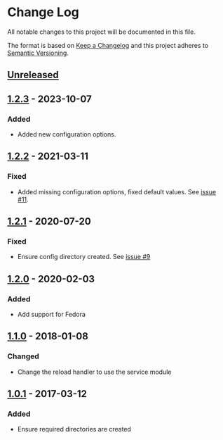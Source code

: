 # Change Log
All notable changes to this project will be documented in this file.

The format is based on [Keep a Changelog](http://keepachangelog.com/)
and this project adheres to [Semantic Versioning](http://semver.org/).

## [Unreleased]

## [1.2.3] - 2023-10-07
### Added
- Added new configuration options.

## [1.2.2] - 2021-03-11
### Fixed
- Added missing configuration options, fixed default values. See [issue #11](https://github.com/danielkoster/ansible-role-transmission-daemon/issues/11).

## [1.2.1] - 2020-07-20
### Fixed
- Ensure config directory created. See [issue #9](https://github.com/danielkoster/ansible-role-transmission-daemon/issues/9)

## [1.2.0] - 2020-02-03
### Added
- Add support for Fedora

## [1.1.0] - 2018-01-08
### Changed
- Change the reload handler to use the service module

## [1.0.1] - 2017-03-12
### Added
- Ensure required directories are created

[Unreleased]: https://github.com/danielkoster/ansible-role-transmission-daemon/compare/1.2.3...master
[1.2.3]: https://github.com/danielkoster/ansible-role-transmission-daemon/compare/1.2.2...1.2.3
[1.2.2]: https://github.com/danielkoster/ansible-role-transmission-daemon/compare/1.2.1...1.2.2
[1.2.1]: https://github.com/danielkoster/ansible-role-transmission-daemon/compare/1.2.0...1.2.1
[1.2.0]: https://github.com/danielkoster/ansible-role-transmission-daemon/compare/1.1.0...1.2.0
[1.1.0]: https://github.com/danielkoster/ansible-role-transmission-daemon/compare/1.0.1...1.1.0
[1.0.1]: https://github.com/danielkoster/ansible-role-transmission-daemon/compare/1.0.0...1.0.1
